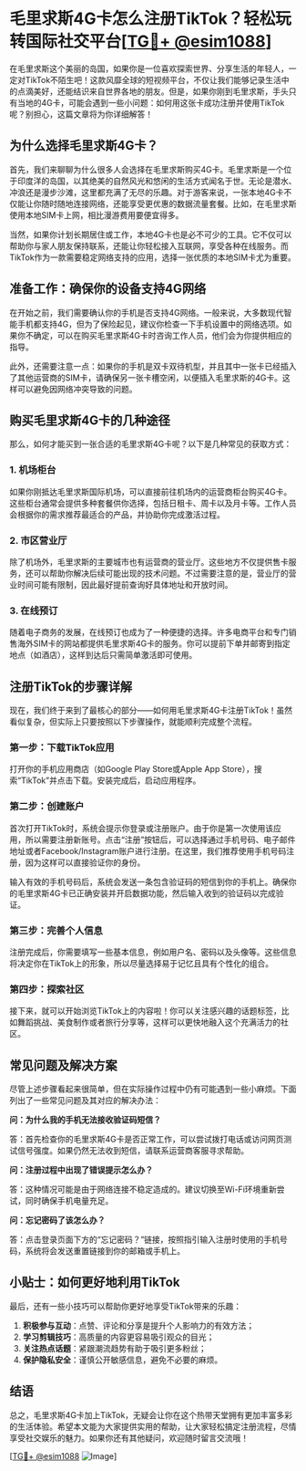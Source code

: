 # 毛里求斯4G卡怎么注册TikTok？轻松玩转国际社交平台[[TG💪+ @esim1088](https://t.me/s/esim1088)]

在毛里求斯这个美丽的岛国，如果你是一位喜欢探索世界、分享生活的年轻人，一定对TikTok不陌生吧！这款风靡全球的短视频平台，不仅让我们能够记录生活中的点滴美好，还能结识来自世界各地的朋友。但是，如果你刚到毛里求斯，手头只有当地的4G卡，可能会遇到一些小问题：如何用这张卡成功注册并使用TikTok呢？别担心，这篇文章将为你详细解答！

## 为什么选择毛里求斯4G卡？

首先，我们来聊聊为什么很多人会选择在毛里求斯购买4G卡。毛里求斯是一个位于印度洋的岛国，以其绝美的自然风光和悠闲的生活方式闻名于世。无论是潜水、冲浪还是漫步沙滩，这里都充满了无尽的乐趣。对于游客来说，一张本地4G卡不仅能让你随时随地连接网络，还能享受更优惠的数据流量套餐。比如，在毛里求斯使用本地SIM卡上网，相比漫游费用要便宜得多。

当然，如果你计划长期居住或工作，本地4G卡也是必不可少的工具。它不仅可以帮助你与家人朋友保持联系，还能让你轻松接入互联网，享受各种在线服务。而TikTok作为一款需要稳定网络支持的应用，选择一张优质的本地SIM卡尤为重要。

## 准备工作：确保你的设备支持4G网络

在开始之前，我们需要确认你的手机是否支持4G网络。一般来说，大多数现代智能手机都支持4G，但为了保险起见，建议你检查一下手机设置中的网络选项。如果你不确定，可以在购买毛里求斯4G卡时咨询工作人员，他们会为你提供相应的指导。

此外，还需要注意一点：如果你的手机是双卡双待机型，并且其中一张卡已经插入了其他运营商的SIM卡，请确保另一张卡槽空闲，以便插入毛里求斯的4G卡。这样可以避免因网络冲突导致的问题。

## 购买毛里求斯4G卡的几种途径

那么，如何才能买到一张合适的毛里求斯4G卡呢？以下是几种常见的获取方式：

### 1. 机场柜台

如果你刚抵达毛里求斯国际机场，可以直接前往机场内的运营商柜台购买4G卡。这些柜台通常会提供多种套餐供你选择，包括日租卡、周卡以及月卡等。工作人员会根据你的需求推荐最适合的产品，并协助你完成激活过程。

### 2. 市区营业厅

除了机场外，毛里求斯的主要城市也有运营商的营业厅。这些地方不仅提供售卡服务，还可以帮助你解决后续可能出现的技术问题。不过需要注意的是，营业厅的营业时间可能有限制，因此最好提前查询好具体地址和开放时间。

### 3. 在线预订

随着电子商务的发展，在线预订也成为了一种便捷的选择。许多电商平台和专门销售海外SIM卡的网站都提供毛里求斯4G卡的服务。你可以提前下单并邮寄到指定地点（如酒店），这样到达后只需简单激活即可使用。

## 注册TikTok的步骤详解

现在，我们终于来到了最核心的部分——如何用毛里求斯4G卡注册TikTok！虽然看似复杂，但实际上只要按照以下步骤操作，就能顺利完成整个流程。

### 第一步：下载TikTok应用

打开你的手机应用商店（如Google Play Store或Apple App Store），搜索“TikTok”并点击下载。安装完成后，启动应用程序。

### 第二步：创建账户

首次打开TikTok时，系统会提示你登录或注册账户。由于你是第一次使用该应用，所以需要注册新账号。点击“注册”按钮后，可以选择通过手机号码、电子邮件地址或者Facebook/Instagram账户进行注册。在这里，我们推荐使用手机号码注册，因为这样可以直接验证你的身份。

输入有效的手机号码后，系统会发送一条包含验证码的短信到你的手机上。确保你的毛里求斯4G卡已正确安装并开启数据功能，然后输入收到的验证码以完成验证。

### 第三步：完善个人信息

注册完成后，你需要填写一些基本信息，例如用户名、密码以及头像等。这些信息将决定你在TikTok上的形象，所以尽量选择易于记忆且具有个性化的组合。

### 第四步：探索社区

接下来，就可以开始浏览TikTok上的内容啦！你可以关注感兴趣的话题标签，比如舞蹈挑战、美食制作或者旅行分享等，这样可以更快地融入这个充满活力的社区。

## 常见问题及解决方案

尽管上述步骤看起来很简单，但在实际操作过程中仍有可能遇到一些小麻烦。下面列出了一些常见问题及其对应的解决办法：

**问：为什么我的手机无法接收验证码短信？**

答：首先检查你的毛里求斯4G卡是否正常工作，可以尝试拨打电话或访问网页测试信号强度。如果仍然无法收到短信，请联系运营商客服寻求帮助。

**问：注册过程中出现了错误提示怎么办？**

答：这种情况可能是由于网络连接不稳定造成的。建议切换至Wi-Fi环境重新尝试，同时确保手机电量充足。

**问：忘记密码了该怎么办？**

答：点击登录页面下方的“忘记密码？”链接，按照指引输入注册时使用的手机号码，系统将会发送重置链接到你的邮箱或手机上。

## 小贴士：如何更好地利用TikTok

最后，还有一些小技巧可以帮助你更好地享受TikTok带来的乐趣：

1. **积极参与互动**：点赞、评论和分享是提升个人影响力的有效方法；
2. **学习剪辑技巧**：高质量的内容更容易吸引观众的目光；
3. **关注热点话题**：紧跟潮流趋势有助于吸引更多粉丝；
4. **保护隐私安全**：谨慎公开敏感信息，避免不必要的麻烦。

## 结语

总之，毛里求斯4G卡加上TikTok，无疑会让你在这个热带天堂拥有更加丰富多彩的生活体验。希望本文能为大家提供实用的帮助，让大家轻松搞定注册流程，尽情享受社交娱乐的魅力。如果你还有其他疑问，欢迎随时留言交流哦！

[[TG💪+ @esim1088](https://t.me/s/esim1088) ![Image](https://i.postimg.cc/4NQfJmqS/Snipaste-2025-05-13-00-14-12.png)]
